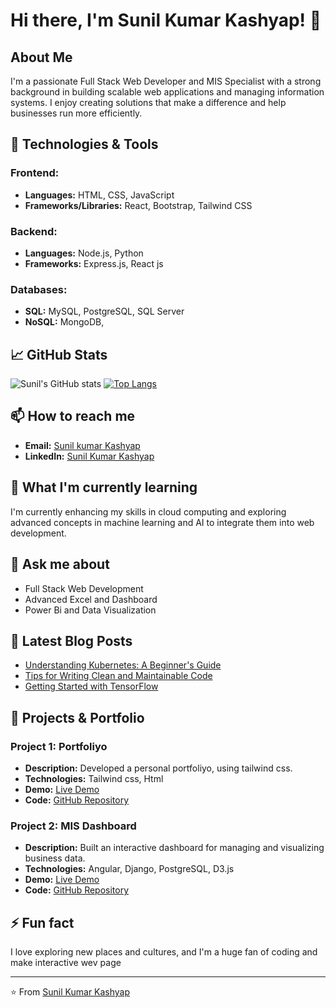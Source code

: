 # Hi there, I'm Sunil Kumar Kashyap! 👋

## About Me
I'm a passionate Full Stack Web Developer and MIS Specialist with a strong background in building scalable web applications and managing information systems. I enjoy creating solutions that make a difference and help businesses run more efficiently.

## 🔧 Technologies & Tools
### Frontend:
- **Languages:** HTML, CSS, JavaScript
- **Frameworks/Libraries:** React,  Bootstrap, Tailwind CSS

### Backend:
- **Languages:** Node.js, Python
- **Frameworks:** Express.js, React js

### Databases:
- **SQL:** MySQL, PostgreSQL, SQL Server
- **NoSQL:** MongoDB, 

## 📈 GitHub Stats
![Sunil's GitHub stats](https://github-readme-stats.vercel.app/api?username=kumarsunilkashyap&show_icons=true&theme=radical)
[![Top Langs](https://github-readme-stats.vercel.app/api/top-langs/?username=kumarsunilkashyap&layout=compact&theme=radical)](https://github.com/anuraghazra/github-readme-stats)

## 📫 How to reach me
- **Email:** [Sunil kumar Kashyap](mailto:sitapuruniversal@gmail.com)
- **LinkedIn:** [Sunil Kumar Kashyap](www.linkedin.com/in/sunil-kumar-kashyap)


## 🌱 What I'm currently learning
I'm currently enhancing my skills in cloud computing and exploring advanced concepts in machine learning and AI to integrate them into web development.

## 💬 Ask me about
- Full Stack Web Development
- Advanced Excel and Dashboard
- Power Bi and Data Visualization

## 📝 Latest Blog Posts
<!-- BLOG-POST-LIST:START -->
- [Understanding Kubernetes: A Beginner's Guide](https://example.com/blog/kubernetes-guide)
- [Tips for Writing Clean and Maintainable Code](https://example.com/blog/clean-code)
- [Getting Started with TensorFlow](https://example.com/blog/tensorflow-start)
<!-- BLOG-POST-LIST:END -->

## 🎯 Projects & Portfolio
### Project 1: Portfoliyo
- **Description:** Developed a personal portfoliyo, using tailwind css.
- **Technologies:** Tailwind css, Html
- **Demo:** [Live Demo](https://kumarsunilkashyap.github.io/My_Portfoliyo)
- **Code:** [GitHub Repository](https://github.com/kumarsunilkashyap/My_Portfoliyo)

### Project 2: MIS Dashboard
- **Description:** Built an interactive dashboard for managing and visualizing business data.
- **Technologies:** Angular, Django, PostgreSQL, D3.js
- **Demo:** [Live Demo](https://mis-dashboard.example.com)
- **Code:** [GitHub Repository](https://github.com/kumarsunilkashyap/mis-dashboard)

## ⚡ Fun fact
I love exploring new places and cultures, and I'm a huge fan of coding and make interactive wev page

---
⭐️ From [Sunil Kumar Kashyap](https://github.com/kumarsunilkashyap)
